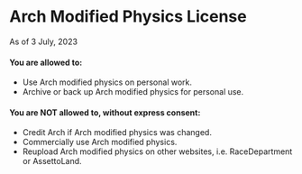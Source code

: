 # Arch Modified Physics License
As of 3 July, 2023
#### You are allowed to:
* Use Arch modified physics on personal work.
* Archive or back up Arch modified physics for personal use.
#### You are NOT allowed to, without express consent:
* Credit Arch if Arch modified physics was changed.
* Commercially use Arch modified physics.
* Reupload Arch modified physics on other websites, i.e. RaceDepartment or AssettoLand.